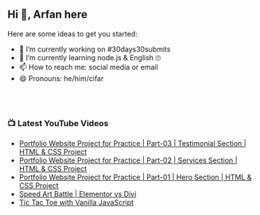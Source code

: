 ## Hi 👋, Arfan here

Here are some ideas to get you started:
- 🔭 I’m currently working on #30days30submits 
- 🌱 I’m currently learning node.js & English 🙄
- 📫 How to reach me: social media or email
- 😄 Pronouns: he/him/cifar

<br />
<br />

### 📺 Latest YouTube Videos
<!-- YOUTUBE:START -->
- [Portfolio Website Project for Practice | Part-03 | Testimonial Section | HTML & CSS Project](https://www.youtube.com/watch?v=_AZ6WdJzLQI)
- [Portfolio Website Project for Practice | Part-02 | Services Section | HTML & CSS Project](https://www.youtube.com/watch?v=U9mW1WKcUug)
- [Portfolio Website Project for Practice | Part-01 | Hero Section | HTML & CSS Project](https://www.youtube.com/watch?v=EfBEcU77IW0)
- [Speed Art Battle | Elementor vs Divi](https://www.youtube.com/watch?v=7GPcfNRiK5c)
- [Tic Tac Toe with Vanilla JavaScript](https://www.youtube.com/watch?v=S3qHB9mJ2zA)
<!-- YOUTUBE:END -->

